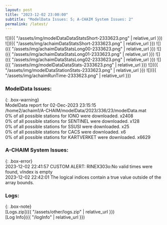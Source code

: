 ```yaml
---
layout: post
title: "2023-12-02 23:00:00"
subtitle: "ModelData Issues: 5; A-CHAIM System Issues: 2"
permalink: /latest/
---
```


![]({{ "/assets/img/modelDataDataStatsShort-2333623.png" | relative_url }})
![]({{ "/assets/img/achaimDataStatsShort-2333623.png" | relative_url }})
![]({{ "/assets/img/achaimDataStatsLong00-2333623.png" | relative_url }})
![]({{ "/assets/img/achaimDataStatsLong01-2333623.png" | relative_url }})
![]({{ "/assets/img/achaimDataStatsLong02-2333623.png" | relative_url }})
![]({{ "/assets/img/modelDataDataStats-2333623.png" | relative_url }})
![]({{ "/assets/img/modelDataStationStats-2333623.png" | relative_url }})
![]({{ "/assets/img/achaimRunTime-2333623.png" | relative_url }})


### ModelData Issues:  
  
{: .box-warning}  
 ModelData report for 02-Dec-2023 23:15:15   
 /home2/achaim1/A-CHAIM/modelData/2023/336/23/modelData.mat   
 0% of all possible stations for IONO were downloaded. x2408   
 0% of all possible stations for SENTINEL were downloaded. x128   
 0% of all possible stations for SSUSI were downloaded. x25   
 0% of all possible stations for CACS were downloaded. x6   
 0% of all possible stations for KARTVERKET were downloaded. x6629   
  
### A-CHAIM System Issues:  
  
{: .box-error}  
2023-12-02 22:41:57 CUSTOM ALERT: RINEX303o:No valid times were found, vIndex is empty  
2023-12-02 22:42:01 The logical indices contain a true value outside of the array bounds.  

### Logs:  
  
{: .box-note}  
[Logs.zip]({{ "/assets/other/logs.zip" | relative_url }})  
[Log Info]({{ "/logInfo" | relative_url }})  
